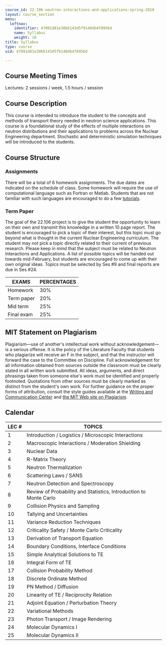 ```yaml
---
course_id: 22-106-neutron-interactions-and-applications-spring-2010
layout: course_section
menu:
  leftnav:
    identifier: 47091d81e30b6143d5f9140db4f8956d
    name: Syllabus
    weight: 10
title: Syllabus
type: course
uid: 47091d81e30b6143d5f9140db4f8956d

---
```


Course Meeting Times
--------------------

Lectures: 2 sessions / week, 1.5 hours / session

Course Description
------------------

This course is intended to introduce the student to the concepts and methods of transport theory needed in neutron science applications. This course is a foundational study of the effects of multiple interactions on neutron distributions and their applications to problems across the Nuclear Engineering department. Stochastic and deterministic simulation techniques will be introduced to the students.

Course Structure
----------------

### Assignments

There will be a total of 6 homework assignments. The due dates are indicated on the schedule of class. Some homework will require the use of computational language such as Fortran or Matlab. Students that are not familiar with such languages are encouraged to do a few [tutorials](http://www.mathworks.com/academia/student_center/tutorials.html).

### Term Paper

The goal of the 22.106 project is to give the student the opportunity to learn on their own and transmit this knowledge in a written 10 page report. The student is encouraged to pick a topic of their interest, but this topic must go beyond what is thought in the current Nuclear Engineering curriculum. The student may not pick a topic directly related to their current of previous research. Please keep in mind that the subject must be related to Neutron Interactions and Applications. A list of possible topics will be handed out towards mid-February, but students are encouraged to come up with their own original ideas. Topics must be selected by Ses #9 and final reports are due in Ses #24.

| EXAMS | PERCENTAGES |
| --- | --- |
| Homework | 30% |
| Term paper | 20% |
| Mid term | 25% |
| Final exam | 25% 

MIT Statement on Plagiarism
---------------------------

Plagiarism—use of another's intellectual work without acknowledgement—is a serious offense. It is the policy of the Literature Faculty that students who plagiarize will receive an F in the subject, and that the instructor will forward the case to the Committee on Discipline. Full acknowledgement for all information obtained from sources outside the classroom must be clearly stated in all written work submitted. All ideas, arguments, and direct phrasings taken from someone else's work must be identified and properly footnoted. Quotations from other sources must be clearly marked as distinct from the student's own work. For further guidance on the proper forms of attribution, consult the style guides available at the [Writing and Communication Center](http://cmsw.mit.edu/writing-and-communication-center/) and [the MIT Web site on Plagiarism](http://web.mit.edu/writing/Special/plagiarism.html).

Calendar
--------

| LEC # | TOPICS |
| --- | --- |
| 1 | Introduction / Logistics / Microscopic Interactions |
| 2 | Macroscopic Interactions / Moderation Shielding |
| 3 | Nuclear Data |
| 4 | R-Matrix Theory |
| 5 | Neutron Thermalization |
| 6 | Scattering Laws / SANS |
| 7 | Neutron Detection and Spectroscopy |
| 8 | Review of Probability and Statistics, Introduction to Monte Carlo |
| 9 | Collision Physics and Sampling |
| 10 | Tallying and Uncertainties |
| 11 | Variance Reduction Techniques |
| 12 | Criticality Safety / Monte Carlo Criticality |
| 13 | Derivation of Transport Equation |
| 14 | Boundary Conditions, Interface Conditions |
| 15 | Simple Analytical Solutions to TE |
| 16 | Integral Form of TE |
| 17 | Collision Probability Method |
| 18 | Discrete Ordinate Method |
| 19 | PN Method / Diffusion |
| 20 | Linearity of TE / Reciprocity Relation |
| 21 | Adjoint Equation / Perturbation Theory |
| 22 | Variational Methods |
| 23 | Photon Transport / Image Rendering |
| 24 | Molecular Dynamics I |
| 25 | Molecular Dynamics II